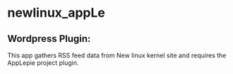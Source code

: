 # newlinux_appLe
## Wordpress Plugin:
This app gathers RSS feed data from New linux kernel site and requires the AppLepie project plugin.
